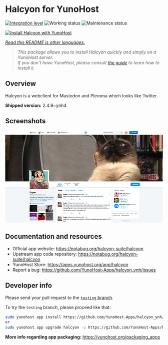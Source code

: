 <!--
N.B.: This README was automatically generated by <https://github.com/YunoHost/apps/tree/master/tools/readme_generator>
It shall NOT be edited by hand.
-->

# Halcyon for YunoHost

[![Integration level](https://dash.yunohost.org/integration/halcyon.svg)](https://dash.yunohost.org/appci/app/halcyon) ![Working status](https://ci-apps.yunohost.org/ci/badges/halcyon.status.svg) ![Maintenance status](https://ci-apps.yunohost.org/ci/badges/halcyon.maintain.svg)

[![Install Halcyon with YunoHost](https://install-app.yunohost.org/install-with-yunohost.svg)](https://install-app.yunohost.org/?app=halcyon)

*[Read this README is other languages.](./ALL_README.md)*

> *This package allows you to install Halcyon quickly and simply on a YunoHost server.*  
> *If you don't have YunoHost, please consult [the guide](https://yunohost.org/install) to learn how to install it.*

## Overview

Halcyon is a webclient for Mastodon and Pleroma which looks like Twitter.


**Shipped version:** 2.4.9~ynh4

## Screenshots

![Screenshot of Halcyon](./doc/screenshots/preview0.png)

## Documentation and resources

- Official app website: <https://notabug.org/halcyon-suite/halcyon>
- Upstream app code repository: <https://notabug.org/halcyon-suite/halcyon>
- YunoHost Store: <https://apps.yunohost.org/app/halcyon>
- Report a bug: <https://github.com/YunoHost-Apps/halcyon_ynh/issues>

## Developer info

Please send your pull request to the [`testing` branch](https://github.com/YunoHost-Apps/halcyon_ynh/tree/testing).

To try the `testing` branch, please proceed like that:

```bash
sudo yunohost app install https://github.com/YunoHost-Apps/halcyon_ynh/tree/testing --debug
or
sudo yunohost app upgrade halcyon -u https://github.com/YunoHost-Apps/halcyon_ynh/tree/testing --debug
```

**More info regarding app packaging:** <https://yunohost.org/packaging_apps>
